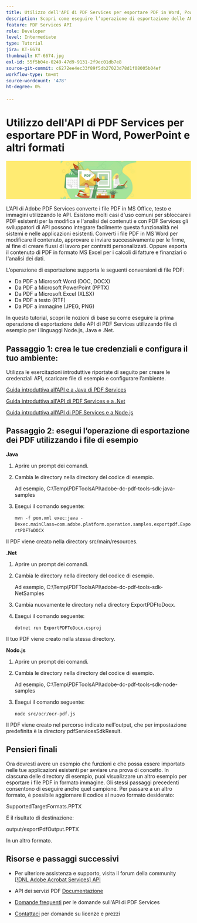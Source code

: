 ```yaml
---
title: Utilizzo dell'API di PDF Services per esportare PDF in Word, PowerPoint e altri formati
description: Scopri come eseguire l’operazione di esportazione delle API di PDF Services utilizzando file di esempio per i linguaggi Node.js, Java e .Net
feature: PDF Services API
role: Developer
level: Intermediate
type: Tutorial
jira: KT-6674
thumbnail: KT-6674.jpg
exl-id: 55f5b04e-0249-47d9-9131-2f9ec01db7e8
source-git-commit: c6272ee4ec33f89f5db27023d78d1f08005b04ef
workflow-type: tm+mt
source-wordcount: '478'
ht-degree: 0%

---
```


# Utilizzo dell&#39;API di PDF Services per esportare PDF in Word, PowerPoint e altri formati

![Crea immagine PDF Hero](assets/ExportPDF_hero.jpg)

L’API di Adobe PDF Services converte i file PDF in MS Office, testo e immagini utilizzando le API. Esistono molti casi d&#39;uso comuni per sbloccare i PDF esistenti per la modifica e l&#39;analisi dei contenuti e con PDF Services gli sviluppatori di API possono integrare facilmente questa funzionalità nei sistemi e nelle applicazioni esistenti. Converti i file PDF in MS Word per modificare il contenuto, approvare e inviare successivamente per le firme, al fine di creare flussi di lavoro per contratti personalizzati. Oppure esporta il contenuto di PDF in formato MS Excel per i calcoli di fatture e finanziari o l&#39;analisi dei dati.

L’operazione di esportazione supporta le seguenti conversioni di file PDF:

* Da PDF a Microsoft Word (DOC, DOCX)
* Da PDF a Microsoft PowerPoint (PPTX)
* Da PDF a Microsoft Excel (XLSX)
* Da PDF a testo (RTF)
* Da PDF a immagine (JPEG, PNG)

In questo tutorial, scopri le nozioni di base su come eseguire la prima operazione di esportazione delle API di PDF Services utilizzando file di esempio per i linguaggi Node.js, Java e .Net.

## Passaggio 1: crea le tue credenziali e configura il tuo ambiente:

Utilizza le esercitazioni introduttive riportate di seguito per creare le credenziali API, scaricare file di esempio e configurare l’ambiente.

[Guida introduttiva all’API e a Java di PDF Services](gettingstartedjava.md)

[Guida introduttiva all&#39;API di PDF Services e a .Net](gettingstartednet.md)

[Guida introduttiva all’API di PDF Services e a Node.js](createpdffromhtml.md)

## Passaggio 2: esegui l’operazione di esportazione dei PDF utilizzando i file di esempio

**Java**

1. Aprire un prompt dei comandi.

1. Cambia le directory nella directory del codice di esempio.

   Ad esempio, C:\Temp\PDFToolsAPI\adobe-dc-pdf-tools-sdk-java-samples

1. Esegui il comando seguente:

   `mvn -f pom.xml exec:java -Dexec.mainClass=com.adobe.platform.operation.samples.exportpdf.ExportPDFToDOCX`

Il PDF viene creato nella directory src/main/resources.

**.Net**

1. Aprire un prompt dei comandi.

1. Cambia le directory nella directory del codice di esempio.

   Ad esempio, C:\Temp\PDFToolsAPI\adobe-dc-pdf-tools-sdk-NetSamples

1. Cambia nuovamente le directory nella directory ExportPDFtoDocx.

1. Esegui il comando seguente:

   `dotnet run ExportPDFToDocx.csproj`

Il tuo PDF viene creato nella stessa directory.

**Nodo.js**

1. Aprire un prompt dei comandi.

1. Cambia le directory nella directory del codice di esempio.

   Ad esempio, C:\Temp\PDFToolsAPI\adobe-dc-pdf-tools-sdk-node-samples

1. Esegui il comando seguente:

   `node src/ocr/ocr-pdf.js`

Il PDF viene creato nel percorso indicato nell&#39;output, che per impostazione predefinita è la directory pdfServicesSdkResult.

## Pensieri finali

Ora dovresti avere un esempio che funzioni e che possa essere importato nelle tue applicazioni esistenti per avviare una prova di concetto. In ciascuna delle directory di esempio, puoi visualizzare un altro esempio per esportare i file PDF in formato immagine. Gli stessi passaggi precedenti consentono di eseguire anche quel campione. Per passare a un altro formato, è possibile aggiornare il codice al nuovo formato desiderato:

SupportedTargetFormats.PPTX

E il risultato di destinazione:

output/exportPdfOutput.PPTX

In un altro formato.

## Risorse e passaggi successivi

* Per ulteriore assistenza e supporto, visita il forum della community [[!DNL Adobe Acrobat Services] API](https://community.adobe.com/t5/document-cloud-sdk/bd-p/Document-Cloud-SDK?page=1&amp;sort=latest_replies&amp;filter=all)

* API dei servizi PDF [Documentazione](https://www.adobe.com/go/pdftoolsapi_doc)

* [Domande frequenti](https://community.adobe.com/t5/contentarchivals/contentarchivedpage/message-uid/10726197) per le domande sull&#39;API di PDF Services

* [Contattaci](https://www.adobe.com/go/pdftoolsapi_requestform) per domande su licenze e prezzi
